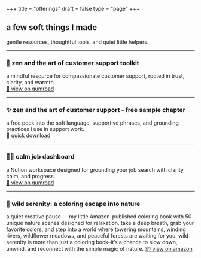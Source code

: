 +++
title = "offerings"
draft = false
type = "page"
+++

## a few soft things I made

gentle resources, thoughtful tools, and quiet little helpers.

---

### 💬 zen and the art of customer support toolkit 
a mindful resource for compassionate customer support, rooted in trust, clarity, and warmth.  
[🌿 view on gumroad](https://steadyspace.gumroad.com/l/zensupport)

---

### ✨ zen and the art of customer support - free sample chapter
a free peek into the soft language, supportive phrases, and grounding practices I use in support work.  
[🌿 quick download](https://gum.new/gum/cmawrui6z000x03l1bmekfw6i)

---

### 🧘‍♀️ calm job dashboard  
a Notion workspace designed for grounding your job search with clarity, calm, and progress.  
[🌿 view on gumroad](https://steadyspace.gumroad.com/l/calmjobdashboard)

---

### 🎨 wild serenity: a coloring escape into nature  
a quiet creative pause — my little Amazon-published coloring book with 50 unique nature scenes designed for relaxation. take a deep breath, grab your favorite colors, and step into a world where towering mountains, winding rivers, wildflower meadows, and peaceful forests are waiting for you. wild serenity is more than just a coloring book–it’s a chance to slow down, unwind, and reconnect with the simple magic of nature.
[📦 view on amazon](https://a.co/d/gyfYdS7)

